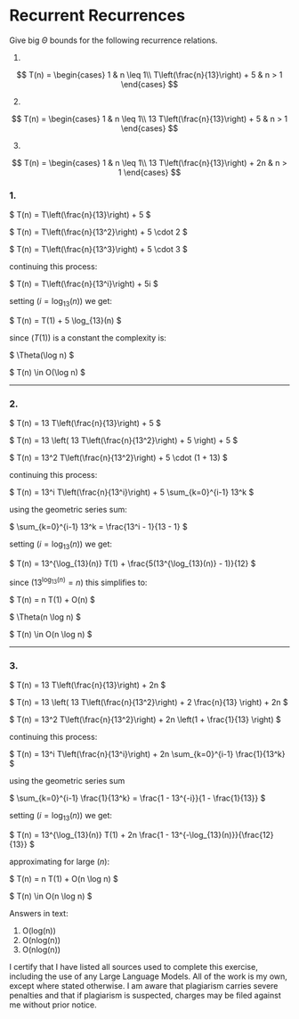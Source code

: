# Recurrent Recurrences

Give big $\Theta$ bounds for the following recurrence relations.

1.
$$ T(n) =
    \begin{cases}
        1 & n \leq 1\\
        T\left(\frac{n}{13}\right) + 5 & n > 1
    \end{cases}
$$

2.
$$ T(n) =
    \begin{cases}
        1 & n \leq 1\\
        13 T\left(\frac{n}{13}\right) + 5 & n > 1
    \end{cases}
$$

3.
$$ T(n) =
    \begin{cases}
        1 & n \leq 1\\
        13 T\left(\frac{n}{13}\right) + 2n & n > 1
    \end{cases}
$$

### 1.

$
T(n) = T\left(\frac{n}{13}\right) + 5
$

$
T(n) = T\left(\frac{n}{13^2}\right) + 5 \cdot 2
$

$
T(n) = T\left(\frac{n}{13^3}\right) + 5 \cdot 3
$

continuing this process:

$
T(n) = T\left(\frac{n}{13^i}\right) + 5i
$

setting $( i = \log_{13}(n) )$ we get:

$
T(n) = T(1) + 5 \log_{13}(n)
$

since $( T(1) )$ is a constant the complexity is:

$
\Theta(\log n)
$

$
T(n) \in O(\log n)
$

---

### 2.

$
T(n) = 13 T\left(\frac{n}{13}\right) + 5
$

$
T(n) = 13 \left( 13 T\left(\frac{n}{13^2}\right) + 5 \right) + 5
$

$
T(n) = 13^2 T\left(\frac{n}{13^2}\right) + 5 \cdot (1 + 13)
$

continuing this process:

$
T(n) = 13^i T\left(\frac{n}{13^i}\right) + 5 \sum_{k=0}^{i-1} 13^k
$

using the geometric series sum:

$
\sum_{k=0}^{i-1} 13^k = \frac{13^i - 1}{13 - 1}
$

setting $( i = \log_{13}(n) )$ we get:

$
T(n) = 13^{\log_{13}(n)} T(1) + \frac{5(13^{\log_{13}(n)} - 1)}{12}
$

since $( 13^{\log_{13}(n)} = n )$ this simplifies to:

$
T(n) = n T(1) + O(n)
$

$
\Theta(n \log n)
$

$
T(n) \in O(n \log n)
$

---

### 3.

$
T(n) = 13 T\left(\frac{n}{13}\right) + 2n
$

$
T(n) = 13 \left( 13 T\left(\frac{n}{13^2}\right) + 2 \frac{n}{13} \right) + 2n
$

$
T(n) = 13^2 T\left(\frac{n}{13^2}\right) + 2n \left(1 + \frac{1}{13} \right)
$

continuing this process:

$
T(n) = 13^i T\left(\frac{n}{13^i}\right) + 2n \sum_{k=0}^{i-1} \frac{1}{13^k}
$

using the geometric series sum

$
\sum_{k=0}^{i-1} \frac{1}{13^k} = \frac{1 - 13^{-i}}{1 - \frac{1}{13}}
$

setting $( i = \log_{13}(n) )$ we get:

$
T(n) = 13^{\log_{13}(n)} T(1) + 2n \frac{1 - 13^{-\log_{13}(n)}}{\frac{12}{13}}
$

approximating for large $( n )$:

$
T(n) = n T(1) + O(n \log n)
$

$
T(n) \in O(n \log n)
$

Answers in text:

1. O(log(n))
2. O(nlog(n))
3. O(nlog(n))

I certify that I have listed all sources used to complete this exercise, including the use of any Large Language Models. All of the work is my own, except where stated otherwise. I am aware that plagiarism carries severe penalties and that if plagiarism is suspected, charges may be filed against me without prior notice.